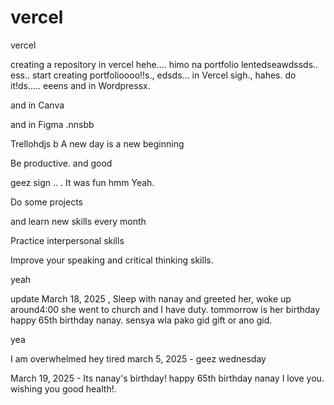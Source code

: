 # vercel
vercel

creating a repository in vercel hehe....
himo na portfolio lentedseawdssds..
ess..
start creating portfolioooo!!s.,
edsds...
in Vercel sigh.,
hahes.
do it!ds.....
eeens
and in Wordpressx.

and in Canva

and in Figma .nnsbb

Trellohdjs
b
A new day is a new beginning

Be productive. and good 

geez sign ..
.
It was fun
hmm
Yeah.

Do some projects

and learn new skills every month

Practice interpersonal skills

Improve your speaking and critical thinking skills.

yeah

update
March 18, 2025 , Sleep with nanay and greeted her, woke up around4:00 she went to church and I have duty. tommorrow is her birthday happy 65th birthday nanay. sensya wla pako gid gift or ano gid.

yea

I am overwhelmed 
hey
tired march 5, 2025 - geez wednesday 

March 19, 2025 - Its nanay's birthday! happy 65th birthday nanay I love you. wishing you good health!.
